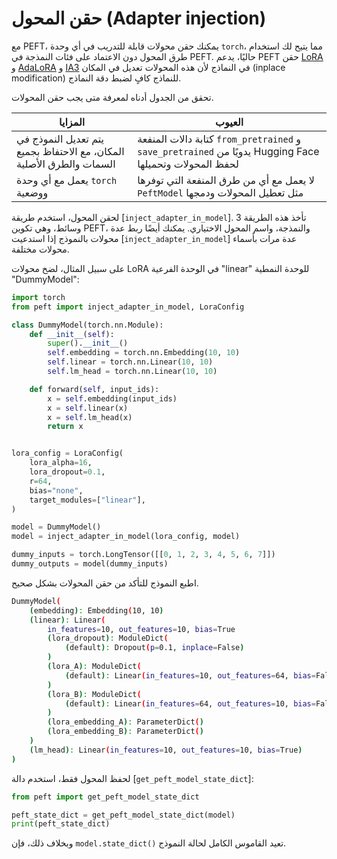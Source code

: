 # حقن المحول (Adapter injection)

مع PEFT، يمكنك حقن محولات قابلة للتدريب في أي وحدة `torch`، مما يتيح لك استخدام طرق المحول دون الاعتماد على فئات النمذجة في PEFT. حاليًا، يدعم PEFT حقن [LoRA](../conceptual_guides/adapter#low-rank-adaptation-lora) و [AdaLoRA](../conceptual_guides/adapter#adaptive-low-rank-adaptation-adalora) و [IA3](../conceptual_guides/ia3) في النماذج لأن هذه المحولات تعديل في المكان (inplace modification) للنماذج كافٍ لضبط دقة النماذج.

تحقق من الجدول أدناه لمعرفة متى يجب حقن المحولات.

| المزايا | العيوب |
|---|---|
| يتم تعديل النموذج في المكان، مع الاحتفاظ بجميع السمات والطرق الأصلية | كتابة دالات المنفعة `from_pretrained` و `save_pretrained` يدويًا من Hugging Face لحفظ المحولات وتحميلها |
| يعمل مع أي وحدة `torch` ووضعية | لا يعمل مع أي من طرق المنفعة التي توفرها `PeftModel` مثل تعطيل المحولات ودمجها |

لحقن المحول، استخدم طريقة [`inject_adapter_in_model`]. تأخذ هذه الطريقة 3 وسائط، وهي تكوين PEFT، والنمذجة، واسم المحول الاختياري. يمكنك أيضًا ربط عدة محولات بالنموذج إذا استدعيت [`inject_adapter_in_model`] عدة مرات بأسماء محولات مختلفة.

على سبيل المثال، لضخ محولات LoRA في الوحدة الفرعية "linear" للوحدة النمطية "DummyModel":

```python
import torch
from peft import inject_adapter_in_model, LoraConfig

class DummyModel(torch.nn.Module):
    def __init__(self):
        super().__init__()
        self.embedding = torch.nn.Embedding(10, 10)
        self.linear = torch.nn.Linear(10, 10)
        self.lm_head = torch.nn.Linear(10, 10)

    def forward(self, input_ids):
        x = self.embedding(input_ids)
        x = self.linear(x)
        x = self.lm_head(x)
        return x


lora_config = LoraConfig(
    lora_alpha=16,
    lora_dropout=0.1,
    r=64,
    bias="none",
    target_modules=["linear"],
)

model = DummyModel()
model = inject_adapter_in_model(lora_config, model)

dummy_inputs = torch.LongTensor([[0, 1, 2, 3, 4, 5, 6, 7]])
dummy_outputs = model(dummy_inputs)
```

اطبع النموذج للتأكد من حقن المحولات بشكل صحيح.

```bash
DummyModel(
    (embedding): Embedding(10, 10)
    (linear): Linear(
        in_features=10, out_features=10, bias=True
        (lora_dropout): ModuleDict(
            (default): Dropout(p=0.1, inplace=False)
        )
        (lora_A): ModuleDict(
            (default): Linear(in_features=10, out_features=64, bias=False)
        )
        (lora_B): ModuleDict(
            (default): Linear(in_features=64, out_features=10, bias=False)
        )
        (lora_embedding_A): ParameterDict()
        (lora_embedding_B): ParameterDict()
    )
    (lm_head): Linear(in_features=10, out_features=10, bias=True)
)
```

لحفظ المحول فقط، استخدم دالة [`get_peft_model_state_dict`]:

```python
from peft import get_peft_model_state_dict

peft_state_dict = get_peft_model_state_dict(model)
print(peft_state_dict)
```

وبخلاف ذلك، فإن `model.state_dict()` تعيد القاموس الكامل لحالة النموذج.